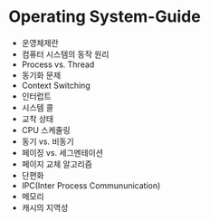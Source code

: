 # Operating System-Guide

- 운영체제란
- 컴퓨터 시스템의 동작 원리
- Process vs. Thread
- 동기화 문제
- Context Switching
- 인터럽트
- 시스템 콜
- 교착 상태
- CPU 스케줄링
- 동기 vs. 비동기
- 페이징 vs. 세그멘테이션
- 페이지 교체 알고리즘
- 단편화
- IPC(Inter Process Commununication)
- 메모리
- 캐시의 지역성
